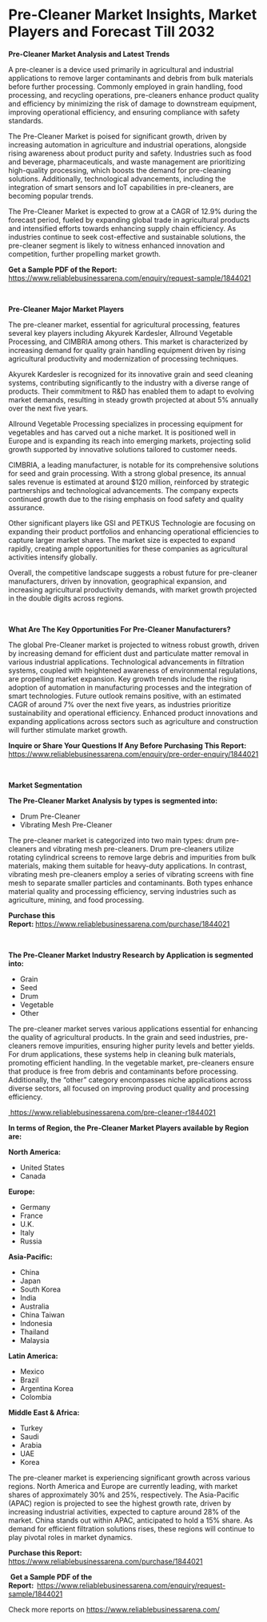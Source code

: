 <p><h1>Pre-Cleaner Market Insights, Market Players and Forecast Till 2032</h1></p><p><strong>Pre-Cleaner Market Analysis and Latest Trends</strong></p>
<p><p>A pre-cleaner is a device used primarily in agricultural and industrial applications to remove larger contaminants and debris from bulk materials before further processing. Commonly employed in grain handling, food processing, and recycling operations, pre-cleaners enhance product quality and efficiency by minimizing the risk of damage to downstream equipment, improving operational efficiency, and ensuring compliance with safety standards.</p><p>The Pre-Cleaner Market is poised for significant growth, driven by increasing automation in agriculture and industrial operations, alongside rising awareness about product purity and safety. Industries such as food and beverage, pharmaceuticals, and waste management are prioritizing high-quality processing, which boosts the demand for pre-cleaning solutions. Additionally, technological advancements, including the integration of smart sensors and IoT capabilities in pre-cleaners, are becoming popular trends.</p><p>The Pre-Cleaner Market is expected to grow at a CAGR of 12.9% during the forecast period, fueled by expanding global trade in agricultural products and intensified efforts towards enhancing supply chain efficiency. As industries continue to seek cost-effective and sustainable solutions, the pre-cleaner segment is likely to witness enhanced innovation and competition, further propelling market growth.</p></p>
<p><strong>Get a Sample PDF of the Report:&nbsp;</strong> <a href="https://www.reliablebusinessarena.com/enquiry/request-sample/1844021?utm_campaign=2793&utm_medium=2&utm_source=Github&utm_content=ia&utm_term=30032025&utm_id=pre-cleaner">https://www.reliablebusinessarena.com/enquiry/request-sample/1844021</a></p>
<p>&nbsp;</p>
<p><strong>Pre-Cleaner Major Market Players</strong></p>
<p><p>The pre-cleaner market, essential for agricultural processing, features several key players including Akyurek Kardesler, Allround Vegetable Processing, and CIMBRIA among others. This market is characterized by increasing demand for quality grain handling equipment driven by rising agricultural productivity and modernization of processing techniques.</p><p>Akyurek Kardesler is recognized for its innovative grain and seed cleaning systems, contributing significantly to the industry with a diverse range of products. Their commitment to R&D has enabled them to adapt to evolving market demands, resulting in steady growth projected at about 5% annually over the next five years.</p><p>Allround Vegetable Processing specializes in processing equipment for vegetables and has carved out a niche market. It is positioned well in Europe and is expanding its reach into emerging markets, projecting solid growth supported by innovative solutions tailored to customer needs.</p><p>CIMBRIA, a leading manufacturer, is notable for its comprehensive solutions for seed and grain processing. With a strong global presence, its annual sales revenue is estimated at around $120 million, reinforced by strategic partnerships and technological advancements. The company expects continued growth due to the rising emphasis on food safety and quality assurance.</p><p>Other significant players like GSI and PETKUS Technologie are focusing on expanding their product portfolios and enhancing operational efficiencies to capture larger market shares. The market size is expected to expand rapidly, creating ample opportunities for these companies as agricultural activities intensify globally.</p><p>Overall, the competitive landscape suggests a robust future for pre-cleaner manufacturers, driven by innovation, geographical expansion, and increasing agricultural productivity demands, with market growth projected in the double digits across regions.</p></p>
<p>&nbsp;</p>
<p><strong>What Are The Key Opportunities For Pre-Cleaner Manufacturers?</strong></p>
<p><p>The global Pre-Cleaner market is projected to witness robust growth, driven by increasing demand for efficient dust and particulate matter removal in various industrial applications. Technological advancements in filtration systems, coupled with heightened awareness of environmental regulations, are propelling market expansion. Key growth trends include the rising adoption of automation in manufacturing processes and the integration of smart technologies. Future outlook remains positive, with an estimated CAGR of around 7% over the next five years, as industries prioritize sustainability and operational efficiency. Enhanced product innovations and expanding applications across sectors such as agriculture and construction will further stimulate market growth.</p></p>
<p><strong>Inquire or Share Your Questions If Any Before Purchasing This Report:</strong> <a href="https://www.reliablebusinessarena.com/enquiry/pre-order-enquiry/1844021?utm_campaign=2793&utm_medium=2&utm_source=Github&utm_content=ia&utm_term=30032025&utm_id=pre-cleaner">https://www.reliablebusinessarena.com/enquiry/pre-order-enquiry/1844021</a></p>
<p>&nbsp;</p>
<p><strong>Market Segmentation</strong></p>
<p><strong>The Pre-Cleaner Market Analysis by types is segmented into:</strong></p>
<p><ul><li>Drum Pre-Cleaner</li><li>Vibrating Mesh Pre-Cleaner</li></ul></p>
<p><p>The pre-cleaner market is categorized into two main types: drum pre-cleaners and vibrating mesh pre-cleaners. Drum pre-cleaners utilize rotating cylindrical screens to remove large debris and impurities from bulk materials, making them suitable for heavy-duty applications. In contrast, vibrating mesh pre-cleaners employ a series of vibrating screens with fine mesh to separate smaller particles and contaminants. Both types enhance material quality and processing efficiency, serving industries such as agriculture, mining, and food processing.</p></p>
<p><strong>Purchase this Report:&nbsp;</strong><a href="https://www.reliablebusinessarena.com/purchase/1844021?utm_campaign=2793&utm_medium=2&utm_source=Github&utm_content=ia&utm_term=30032025&utm_id=pre-cleaner">https://www.reliablebusinessarena.com/purchase/1844021</a></p>
<p>&nbsp;</p>
<p><strong>The Pre-Cleaner Market Industry Research by Application is segmented into:</strong></p>
<p><ul><li>Grain</li><li>Seed</li><li>Drum</li><li>Vegetable</li><li>Other</li></ul></p>
<p><p>The pre-cleaner market serves various applications essential for enhancing the quality of agricultural products. In the grain and seed industries, pre-cleaners remove impurities, ensuring higher purity levels and better yields. For drum applications, these systems help in cleaning bulk materials, promoting efficient handling. In the vegetable market, pre-cleaners ensure that produce is free from debris and contaminants before processing. Additionally, the “other” category encompasses niche applications across diverse sectors, all focused on improving product quality and processing efficiency.</p></p>
<p><a href="https://www.reliablebusinessarena.com/pre-cleaner-r1844021?utm_campaign=2793&utm_medium=2&utm_source=Github&utm_content=ia&utm_term=30032025&utm_id=pre-cleaner">&nbsp;https://www.reliablebusinessarena.com/pre-cleaner-r1844021</a></p>
<p><strong>In terms of Region, the Pre-Cleaner Market Players available by Region are:</strong></p>
<p>
    <p> <strong> North America: </strong>
        <ul>
            <li>United States</li>
            <li>Canada</li>
        </ul>
        </p> 
    <p> <strong> Europe: </strong>
        <ul>
            <li>Germany</li>
            <li>France</li>
            <li>U.K.</li>
            <li>Italy</li>
            <li>Russia</li>
        </ul>
        </p> 
    <p> <strong> Asia-Pacific: </strong>
        <ul>
            <li>China</li>
            <li>Japan</li>
            <li>South Korea</li>
            <li>India</li>
            <li>Australia</li>
            <li>China Taiwan</li>
            <li>Indonesia</li>
            <li>Thailand</li>
            <li>Malaysia</li>
        </ul>
        </p> 
    <p> <strong> Latin America: </strong>
        <ul>
            <li>Mexico</li>
            <li>Brazil</li>
            <li>Argentina Korea</li>
            <li>Colombia</li>
        </ul>
        </p> 
    <p> <strong> Middle East & Africa: </strong>
        <ul>
            <li>Turkey</li>
            <li>Saudi</li>
            <li>Arabia</li>
            <li>UAE</li>
            <li>Korea</li>
        </ul>
    </p>
    </p>
<p><p>The pre-cleaner market is experiencing significant growth across various regions. North America and Europe are currently leading, with market shares of approximately 30% and 25%, respectively. The Asia-Pacific (APAC) region is projected to see the highest growth rate, driven by increasing industrial activities, expected to capture around 28% of the market. China stands out within APAC, anticipated to hold a 15% share. As demand for efficient filtration solutions rises, these regions will continue to play pivotal roles in market dynamics.</p></p>
<p><strong>Purchase this Report: </strong><a href="https://www.reliablebusinessarena.com/purchase/1844021?utm_campaign=2793&utm_medium=2&utm_source=Github&utm_content=ia&utm_term=30032025&utm_id=pre-cleaner">https://www.reliablebusinessarena.com/purchase/1844021</a></p>
<p>&nbsp;<strong>Get a Sample PDF of the Report:&nbsp;&nbsp;</strong><a href="https://www.reliablebusinessarena.com/enquiry/request-sample/1844021?utm_campaign=2793&utm_medium=2&utm_source=Github&utm_content=ia&utm_term=30032025&utm_id=pre-cleaner">https://www.reliablebusinessarena.com/enquiry/request-sample/1844021</a></p>
<p><strong></strong></p>
<p>Check more reports on <a href="https://www.reliablebusinessarena.com/?utm_campaign=2793&utm_medium=2&utm_source=Github&utm_content=ia&utm_term=30032025&utm_id=pre-cleaner">https://www.reliablebusinessarena.com/</a></p>